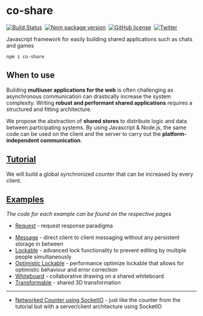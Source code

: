 # co-share

[![Build Status](https://img.shields.io/github/workflow/status/cocoss-org/co-share/Depolyment)](https://github.com/cocoss-org/co-share/actions)&nbsp;
[![Npm package version](https://badgen.net/npm/v/co-share)](https://npmjs.com/package/co-share)&nbsp;
[![GitHub license](https://img.shields.io/github/license/cocoss-org/co-share.svg)](https://github.com/cocoss-org/co-share/blob/master/LICENSE)&nbsp;
[![Twitter](https://badgen.net/badge/icon/twitter?icon=twitter&label)](https://twitter.com/BelaBohlender)

Javascript framework for easily building shared applications such as chats and games

`npm i co-share`

## **When to use**

Building **multiuser applications for the web** is often challenging as asynchronous communication can drastically increase the system complexity.
Writing **robust and performant shared applications** requires a structured and fitting architecture.

We propose the abstraction of **shared stores** to distribute logic and data between participating systems.
By using Javascript & Node.js, the same code can be used on the client and the server to carry out the **platform-independent communication**.

## [**Tutorial**](https://cocoss-org.github.io/co-share/counter)

We will build a global synchronized counter that can be increased by every client.

## [**Examples**](https://cocoss-org.github.io/co-share)

_The code for each example can be found on the respective pages_

-   [Request](https://cocoss-org.github.io/co-share/request) - request response paradigma
<!-- * [Group Chat](https://cocoss-org.github.io/co-share/group-chat) - a whatsapp like chat implementation -->
-   [Message](https://cocoss-org.github.io/co-share/message) - direct client to client messaging without any persistent storage in between
-   [Lockable](https://cocoss-org.github.io/co-share/lockable) - advanced lock functionality to prevent editing by multiple people simultaneously
-   [Optimistic Lockable](https://cocoss-org.github.io/co-share/optimistic-lockable) - performance optimize lockable that allows for optimistic behaviour and error correction
-   [Whiteboard](https://cocoss-org.github.io/co-share/whiteboard) - collaborative drawing on a shared whiteboard
-   [Transformable](https://cocoss-org.github.io/co-share/transformable) - shared 3D transformation

---

-   [Networked Counter using SocketIO](https://github.com/cocoss-org/co-share-socketio-counter-example) - just like the counter from the tutorial but with a server/client architecture using SocketIO